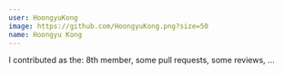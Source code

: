 ```yaml
---
user: HoongyuKong
image: https://github.com/HoongyuKong.png?size=50
name: Hoongyu Kong
---
```

I contributed as the: 8th member, some pull requests, some reviews, ...

<!-- 
Note: Please put down your own information, and register your real contribution
-->
